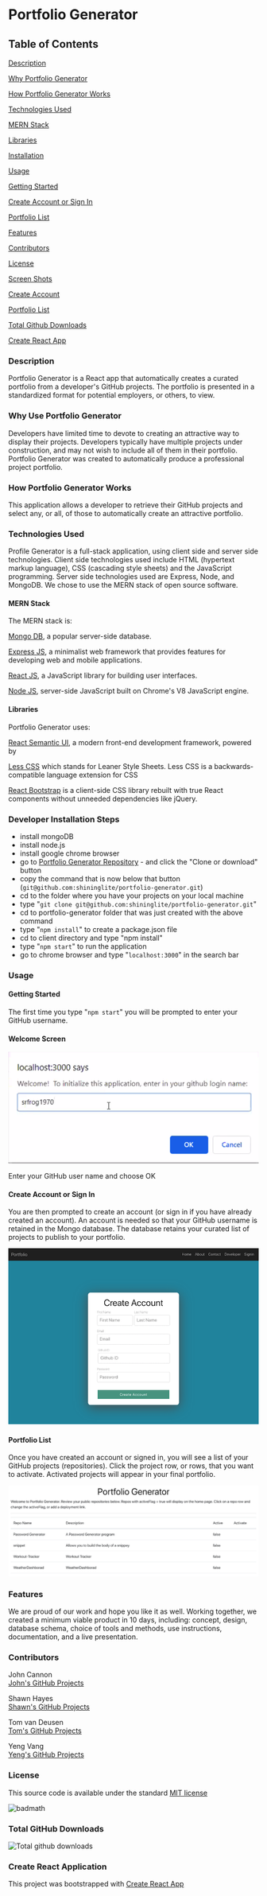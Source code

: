# Portfolio Generator

## Table of Contents

[Description](#description)

[Why Portfolio Generator](#why%20portfolio%20generator)

[How Portfolio Generator Works](#how%20portfolio%20generator%20works)

[Technologies Used](#technologies%20used)

[MERN Stack](#mern%20stack)

[Libraries](#libraries)

[Installation](#installation)

[Usage](#usage)

[Getting Started](#getting%20started)

[Create Account or Sign In](#create%20account%20or%20sign%20in)

[Portfolio List](#portfolio%20list)

[Features](#features)

[Contributors](#contributors)

[License](#license)

[Screen Shots](#screen%20shots)

[Create Account](#create%20account)

[Portfolio List](#portfolio%20list)

[Total Github Downloads](#total%20githubdown%20loads)

[Create React App](#create%20react%20app)


### Description
Portfolio Generator is a React app that automatically creates a curated portfolio from a developer's GitHub projects. The portfolio is presented in a standardized format for potential employers, or others, to view. 

### Why Use Portfolio Generator
Developers have limited time to devote to creating an attractive way to display their projects. Developers typically have multiple projects under construction, and may not wish to include all of them in their portfolio. Portfolio Generator was created to automatically produce a professional project portfolio.

### How Portfolio Generator Works
This application allows a developer to retrieve their GitHub projects and select any, or all, of those to automatically create an attractive portfolio.

### Technologies Used
Profile Generator is a full-stack application, using client side and server side technologies. Client side technologies used include HTML (hypertext markup language), CSS (cascading style sheets) and the JavaScript programming. Server side technologies used are Express, Node, and MongoDB. We chose to use the MERN stack of open source software.

#### MERN Stack
The MERN stack is:

<a href="https://www.mongodb.com/">Mongo DB</a>, a popular server-side database.

<a href="https://expressjs.com/en/starter/installing.html">Express JS</a>, a minimalist web framework that provides features for developing web and mobile applications.

<a href="https://reactjs.org/">React JS</a>, a JavaScript library for building user interfaces.

<a href="https://nodejs.org/en/">Node JS</a>, server-side JavaScript built on Chrome's V8 JavaScript engine.

#### Libraries
Portfolio Generator uses:

<a href="https://react.semantic-ui.com/">React Semantic UI</a>, a modern front-end development framework, powered by

<a href="https://lesscss.org/">Less CSS</a> which stands for Leaner Style Sheets. Less CSS is a backwards-compatible language extension for CSS

<a href="https://https://react-bootstrap.github.io/">React Bootstrap</a> is a client-side CSS library rebuilt with true React components without unneeded dependencies like jQuery.

### Developer Installation Steps
- install mongoDB
- install node.js
- install google chrome browser
- go to <a href="https://github.com/shininglite/portfolio-generator">Portfolio Generator Repository</a>  - and click the "Clone or download" button
- copy the command that is now below that button (`git@github.com:shininglite/portfolio-generator.git`)
- cd to the folder where you have your projects on your local machine
- type "`git clone git@github.com:shininglite/portfolio-generator.git`"
- cd to portfolio-generator folder that was just created with the above command
- type "`npm install`" to create a package.json file
- cd to client directory and type "npm install"
- type "`npm start`" to run the application
- go to chrome browser and type "`localhost:3000`" in the search bar

### Usage 

#### Getting Started
The first time you type "`npm start`" you will be prompted to enter your GitHub username.

#### Welcome Screen

<img src="client/src/assets/LocalhostWelcome.png" alt="Enter GitHub Name">

Enter your GitHub user name and choose OK

#### Create Account or Sign In
You are then prompted to create an account (or sign in if you have already created an account). An account is needed so that your GitHub username is retained in the Mongo database. The database retains your curated list of projects to publish to your portfolio.

<img src="client/src/assets/CreateAccount.png" alt="Create Account Screen Shot">

#### Portfolio List
Once you have created an account or signed in, you will see a list of your GitHub projects (repositories). Click the project row, or rows, that you want to activate. Activated projects will appear in your final portfolio.

<img src="client/src/assets/PortfolioList.png" alt="Portfolio Generator Screen Shot">

### Features
We are proud of our work and hope you like it as well. Working together, we created a minimum viable product in 10 days, including: concept, design, database schema, choice of tools and methods, use instructions, documentation, and a live presentation.

### Contributors
John Cannon     
<a href="https://github.com/frunox/" alt="John Cannon's GitHub Projects">John's GitHub Projects</a>

Shawn Hayes     
<a href="https://github.com/srfrog1970/" alt="Shawn Hayes' GitHub Projects">Shawn's GitHub Projects</a>

Tom van Deusen  
<a href="https://github.com/shininglite/" alt="Tom van Deusen's GitHub Projects">Tom's GitHub Projects</a>

Yeng Vang       
<a href="https://github.com/YengHV/" alt="Yeng Vang's GitHub Projects">Yeng's GitHub Projects</a>

### License
This source code is available under the standard <a href="https://opensource.org/licenses/MIT">MIT license</a>

![badmath](https://img.shields.io/github/license/shininglite/portfolio-generator)

### Total GitHub Downloads
![Total github downloads](https://img.shields.io/github/downloads/shininglite/portfolio-generator/total)

### Create React Application
This project was bootstrapped with [Create React App](https://github.com/facebook/create-react-app)

<!-- ReadME look good but might need update
Too much information is not good
condense information -->